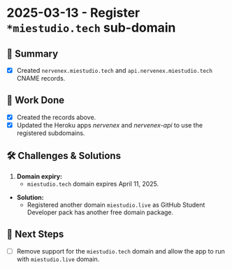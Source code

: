 # 2025-03-13 - Register `*miestudio.tech` sub-domain
## 🌟 Summary
- [x] Created `nervenex.miestudio.tech` and `api.nervenex.miestudio.tech` CNAME records.

## 🔨 Work Done
- [x] Created the records above.
- [x] Updated the Heroku apps *nervenex* and *nervenex-api* to use the registered subdomains.

## 🛠 Challenges & Solutions
1. **Domain expiry:**
    * `miestudio.tech` domain expires April 11, 2025.
  - **Solution:**
    *  Registered another domain `miestudio.live` as GitHub Student Developer pack has another free domain package.

## 🚀 Next Steps
- [ ] Remove support for the `miestudio.tech` domain and allow the app to run with `miestudio.live` domain.
